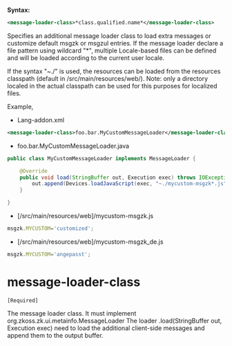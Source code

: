 **Syntax:**

```xml
<message-loader-class>*class.qualified.name*</message-loader-class>
```

Specifies an additional message loader class to load extra messages or
customize default msgzk or msgzul entries. If the message loader declare
a file pattern using wildcard "\*", multiple Locale-based files can be
defined and will be loaded according to the current user locale.

If the syntax "~./" is used, the resources can be loaded from the
resources classpath (default in /src/main/resources/web/). Note: only a
directory localed in the actual classpath can be used for this purposes
for localized files.

Example,

- Lang-addon.xml

```xml
<message-loader-class>foo.bar.MyCustomMessageLoader</message-loader-class>
```

- foo.bar.MyCustomMessageLoader.java

```java
public class MyCustomMessageLoader implements MessageLoader {

    @Override
    public void load(StringBuffer out, Execution exec) throws IOException {
        out.append(Devices.loadJavaScript(exec, "~./mycustom-msgzk*.js"));
    }

}
```

- \[/src/main/resources/web\]/mycustom-msgzk.js

```javascript
msgzk.MYCUSTOM='customized';
```

- \[/src/main/resources/web\]/mycustom-msgzk_de.js

```javascript
msgzk.MYCUSTOM='angepasst';
```

# message-loader-class

`[Required]`

The message loader class. It must implement
org.zkoss.zk.ui.metainfo.MessageLoader The loader .load(StringBuffer
out, Execution exec) need to load the additional client-side messages
and append them to the output buffer.


